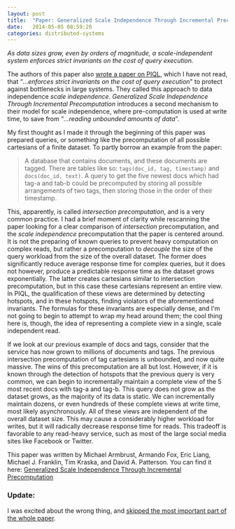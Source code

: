 ```yaml
---
layout: post
title:  "Paper: Generalized Scale Independence Through Incremental Precomputation"
date:   2014-05-05 08:59:20
categories: distributed-systems
---
```


_As data sizes grow, even by orders of magnitude, a scale-independent system enforces strict invariants on the cost of query execution._

The authors of this paper also [wrote a paper on PIQL](http://arxiv.org/abs/1111.7166), which I have not read, that “_...enforces strict invariants on the cost of query execution_" to protect against bottlenecks in large systems.  They called this approach to data independence _scale independence_.  _Generalized Scale Independence Through Incremental Precomputation_ introduces a second mechanism to their model for scale independence, where pre-computation is used at write time, to save from “_...reading unbounded amounts of data_”.

My first thought as I made it through the beginning of this paper was prepared queries, or something like the precomputation of all possible cartesians of a finite dataset.  To partly borrow an example from the paper:

> A database that contains documents, and these documents are tagged.  There are tables like so: `tags(doc_id, tag, timestamp)` and `docs(doc_id, text)`.  A query to get the five newest docs which had tag-a and tab-b could be precomputed by storing all possible arrangements of two tags, then storing those in the order of their timestamp.  

This, apparently, is called _intersection precomputation_, and is a very common practice.  I had a brief moment of clarity while rescanning the paper looking for a clear comparison of _intersection_ precomputation, and the _scale independence_ precomputation that the paper is centered around.  It is not the preparing of known queries to prevent heavy computation on complex reads, but rather a precomputation to _decouple_ the size of the query workload from the size of the overall dataset.  The former does significantly reduce average response time for complex queries, but it does not however, produce a predictable response time as the dataset grows exponentially.  The latter creates cartesians similar to intersection precomputation, but in this case these cartesians represent an entire view.  In PIQL, the qualification of these views are determined by detecting hotspots, and in these hotspots, finding violators of the aforementioned invariants.  The formulas for these invariants are especially dense, and I'm not going to begin to attempt to wrap my head around them; the cool thing here is, though, the idea of representing a complete view in a single, scale independent read.  

If we look at our previous example of docs and tags, consider that the service has now grown to millions of documents and tags. The previous intersection precomputation of tag cartesians is unbounded, and now quite massive.  The wins of this precomputation are all but lost. However, if it is known through the detection of hotspots that the previous query is very common, we can begin to incrementally maintain a complete view of the 5 most recent docs with tag-a and tag-b.  This query does not grow as the dataset grows, as the majority of its data is static.  We can incrementally maintain dozens, or even hundreds of these complete views at write time, most likely asynchronously.  All of these views are independent of the overall dataset size.  This may cause a considerably higher workload for writes, but it will radically decrease response time for reads.  This tradeoff is favorable to any read-heavy service, such as most of the large social media sites like Facebook or Twitter.

This paper was written by Michael Armbrust, Armando Fox, Eric Liang, Michael J. Franklin, Tim Kraska, and David A. Patterson.  You can find it here: [Generalized Scale Independence Through Incremental Precomputation](https://amplab.cs.berkeley.edu/publication/generalized-scale-independence-through-incremental-precomputation/)



### Update:

I was excited about the wrong thing, and [skipped the most important part of the whole paper](https://twitter.com/danielscottt/status/463522240307277824).
